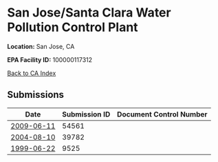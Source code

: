 # San Jose/Santa Clara Water Pollution Control Plant

**Location:** San Jose, CA

**EPA Facility ID:** 100000117312

[Back to CA Index](../../index.md)

## Submissions

| Date | Submission ID | Document Control Number |
|------|--------------|-------------------------|
| [2009-06-11](submissions/54561.md) | 54561 |  |
| [2004-08-10](submissions/39782.md) | 39782 |  |
| [1999-06-22](submissions/9525.md) | 9525 |  |
